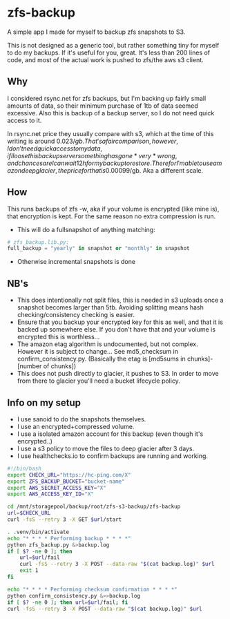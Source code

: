 # zfs-backup

A simple app I made for myself to backup zfs snapshots to S3.

This is not designed as a generic tool, but rather something tiny for myself to do my backups. If it's useful for you, great. It's less than 200 lines of code, and most of the actual work is pushed to zfs/the aws s3 client.

## Why

I considered rsync.net for zfs backups, but I'm backing up fairly small amounts of data, so their minimum purchase of 1tb of data seemed excessive. Also this is backup of a backup server, so I do not need quick access to it.

In rsync.net price they usually compare with s3, which at the time of this writing is around 0.023$/gb. That's a fair comparison, however, I don't need quick access to my data, if I loose this backup server something has gone *very* wrong, and chances are I can wait 12h for my backup to restore. Therefor I'm able to use amazon deep glacier, the price for that is 0.00099$/gb. Aka a different scale.

## How

This runs backups of zfs -w, aka if your volume is encrypted (like mine is), that encryption is kept. For the same reason no extra compression is run.

- This will do a fullsnapshot of anything matching:

```python
# zfs_backup.lib.py:
full_backup = "yearly" in snapshot or "monthly" in snapshot
```

- Otherwise incremental snapshots is done

## NB's

- This does intentionally not split files, this is needed in s3 uploads once a snapshot becomes larger than 5tb. Avoiding splitting means hash checking/consistency checking is easier.
- Ensure that you backup your encrypted key for this as well, and that it is backed up somewhere else. If you don't have that and your volume is encrypted this is worthless...
- The amazon etag algorithm is undocumented, but not complex. However it is subject to change... See md5_checksum in confirm_consistency.py. (Basically the etag is [md5sums in chunks]-[number of chunks])
- This does not push directly to glacier, it pushes to S3. In order to move from there to glacier you'll need a bucket lifecycle policy.

## Info on my setup

- I use sanoid to do the snapshots themselves.
- I use an encrypted+compressed volume.
- I use a isolated amazon account for this backup (even though it's encrypted..)
- I use a s3 policy to move the files to deep glacier after 3 days.
- I use healthchecks.io to confirm backups are running and working.
```sh
#!/bin/bash
export CHECK_URL="https://hc-ping.com/X"
export ZFS_BACKUP_BUCKET="bucket-name"
export AWS_SECRET_ACCESS_KEY="X"
export AWS_ACCESS_KEY_ID="X"

cd /mnt/storagepool/backup/root/zfs-s3-backup/zfs-backup
url=$CHECK_URL
curl -fsS --retry 3 -X GET $url/start

. .venv/bin/activate
echo "* * * * Performing backup * * * *"
python zfs_backup.py &>backup.log
if [ $? -ne 0 ]; then
    url=$url/fail
    curl -fsS --retry 3 -X POST --data-raw "$(cat backup.log)" $url
    exit 1
fi

echo "* * * * Performing checksum confirmation * * * *"
python confirm_consistency.py &>>backup.log
if [ $? -ne 0 ]; then url=$url/fail; fi
curl -fsS --retry 3 -X POST --data-raw "$(cat backup.log)" $url
```
